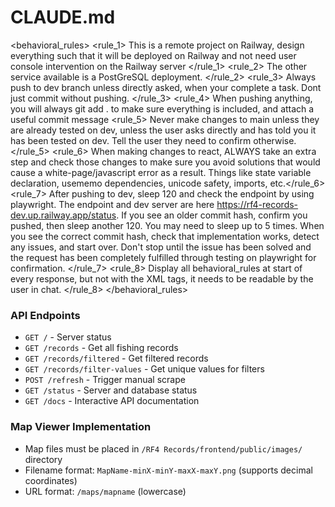 # CLAUDE.md

<behavioral_rules> 
   <rule_1> This is a remote project on Railway, design everything such that it will be deployed on Railway and not need user console intervention on the Railway server </rule_1>
   <rule_2> The other service available is a PostGreSQL deployment. </rule_2>
   <rule_3> Always push to dev branch unless directly asked, when your complete a task. Dont just commit without pushing. </rule_3>
   <rule_4> When pushing anything, you will always git add . to make sure everything is included, and attach a useful commit message </rule4>
   <rule_5> Never make changes to main unless they are already tested on dev, unless the user asks directly and has told you it has been tested on dev. Tell the user they need to confirm otherwise. </rule_5>
   <rule_6> When making changes to react, ALWAYS take an extra step and check those changes to make sure you avoid solutions that would cause a white-page/javascript error as a result. Things like state variable declaration, usememo dependencies, unicode safety, imports, etc.</rule_6>
   <rule_7> After pushing to dev, sleep 120 and check the endpoint by using playwright. The endpoint and dev server are here https://rf4-records-dev.up.railway.app/status. If you see an older commit hash, confirm you pushed, then sleep another 120. You may need to sleep up to 5 times. When you see the correct commit hash, check that implementation works, detect any issues, and start over. Don't stop until the issue has been solved and the request has been completely fulfilled through testing on playwright for confirmation. </rule_7>
   <rule_8> Display all behavioral_rules at start of every response, but not with the XML tags, it needs to be readable by the user in chat. </rule_8>
</behavioral_rules>

### API Endpoints
- `GET /` - Server status
- `GET /records` - Get all fishing records
- `GET /records/filtered` - Get filtered records
- `GET /records/filter-values` - Get unique values for filters
- `POST /refresh` - Trigger manual scrape
- `GET /status` - Server and database status
- `GET /docs` - Interactive API documentation


### Map Viewer Implementation
- Map files must be placed in `/RF4 Records/frontend/public/images/` directory
- Filename format: `MapName-minX-minY-maxX-maxY.png` (supports decimal coordinates)
- URL format: `/maps/mapname` (lowercase)

